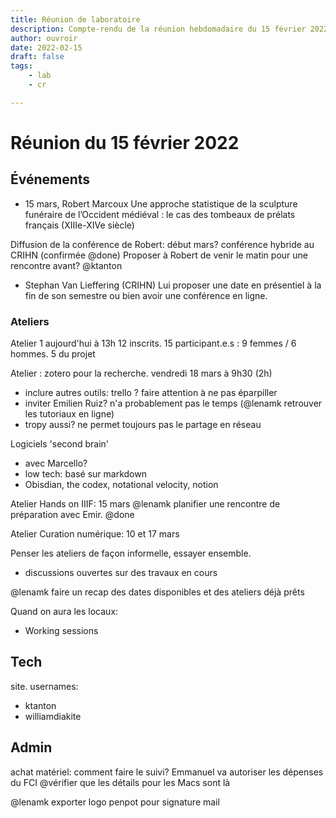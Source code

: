 ```yaml
---
title: Réunion de laboratoire
description: Compte-rendu de la réunion hebdomadaire du 15 février 2022
author: ouvroir
date: 2022-02-15
draft: false
tags:
    - lab
    - cr

---
```


# Réunion du 15 février 2022


## Événements

- 15 mars, Robert Marcoux Une approche statistique de la sculpture funéraire de l’Occident médiéval : le cas des tombeaux de prélats français (XIIIe-XIVe siècle)

Diffusion de la conférence de Robert: début mars? 
conférence hybride au CRIHN (confirmée @done)
Proposer à Robert de venir le matin pour une rencontre avant? @ktanton

- Stephan Van Lieffering (CRIHN)
  Lui proposer une date en présentiel à la fin de son semestre ou bien avoir une conférence en ligne.

### Ateliers

Atelier 1 aujourd'hui à 13h
12 inscrits. 15 participant.e.s : 9 femmes / 6 hommes. 5 du projet

Atelier : zotero pour la recherche. vendredi 18 mars à 9h30 (2h)

- inclure autres outils: trello ? faire attention à ne pas éparpiller 
- inviter Emilien Ruiz? n'a probablement pas le temps (@lenamk retrouver les tutoriaux en ligne)
- tropy aussi? ne permet toujours pas le partage en réseau

Logiciels 'second brain'

- avec Marcello? 
- low tech: basé sur markdown
- Obisdian, the codex, notational velocity, notion

Atelier Hands on IIIF: 15 mars
@lenamk planifier une rencontre de préparation avec Emir. @done

Atelier Curation numérique: 10 et 17 mars

Penser les ateliers de façon informelle, essayer ensemble. 

- discussions ouvertes sur des travaux en cours

@lenamk faire un recap des dates disponibles et des ateliers déjà prêts

Quand on aura les locaux: 

- Working sessions


## Tech

site. usernames: 

- ktanton
- williamdiakite

## Admin

achat matériel: comment faire le suivi? 
Emmanuel va autoriser les dépenses du FCI
@vérifier que les détails pour les Macs sont là




@lenamk exporter logo penpot pour signature mail
